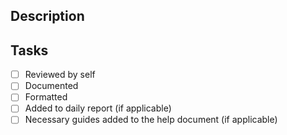 ## Description

<!-- Please include a summary of the change and which issue is fixed. Please also include relevant motivation and context. -->

## Tasks

- [ ] Reviewed by self <!-- Ensure that you have thoroughly reviewed your own code changes. -->
- [ ] Documented <!-- Ensure that all necessary documentation has been updated or created. -->
- [ ] Formatted  <!-- Ensure that the code is properly formatted. -->
- [ ] Added to daily report (if applicable)  <!-- Ensure that the changes have been recorded in the company's daily report, if you are part of the organization. -->
- [ ] Necessary guides added to the help document (if applicable)
